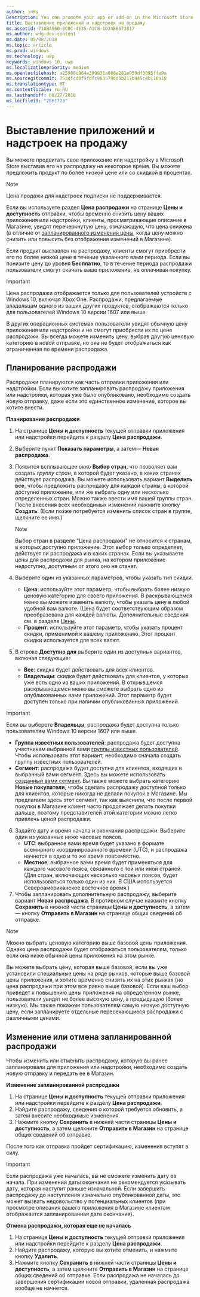```yaml
---
author: jnHs
Description: You can promote your app or add-on in the Microsoft Store by putting it on sale for a limited time.
title: Выставление приложений и надстроек на продажу
ms.assetid: 71ABA960-0CDC-4E35-A1C8-1D34B6673817
ms.author: wdg-dev-content
ms.date: 05/08/2018
ms.topic: article
ms.prod: windows
ms.technology: uwp
keywords: windows 10, uwp
ms.localizationpriority: medium
ms.openlocfilehash: a25980c964e399931a088e281e959df3095ffe9a
ms.sourcegitcommit: 753dfcd0f9fdfc963579dd0b217b445c4b110a18
ms.translationtype: MT
ms.contentlocale: ru-RU
ms.lasthandoff: 08/27/2018
ms.locfileid: "2861723"
---
```

# <a name="put-apps-and-add-ons-on-sale"></a>Выставление приложений и надстроек на продажу

Вы можете продвигать свое приложение или надстройку в Microsoft Store выставив его на распродажу на некоторое время. Вы можете предложить продукт по более низкой цене или со скидкой в процентах.

> [!NOTE]
> Цена продажи для надстроек подписки не поддерживается.

Если вы используете раздел **Цена распродажи** на странице **Цены и доступность** отправки, чтобы временно снизить цену ваших приложения или надстройки, клиенты, просматривающие описание в Магазине, увидят перечеркнутую цену, означающую, что цена снижена (в отличие от [запланированного изменения цены](set-and-schedule-app-pricing.md#schedule-price-changes), когда цену можно снизить или повысить без отображения изменений в Магазине). 

Если продукт выставлен на распродажу, клиенты смогут приобрести его по более низкой цене в течение указанного вами периода. Если вы понизите цену до уровня **Бесплатно**, то в течение периода распродажи пользователи смогут скачать ваше приложение, не оплачивая покупку.

> [!IMPORTANT]
> Цена распродажи отображается только для пользователей устройств с Windows 10, включая Xbox One. Распродажи, предлагаемые владельцам одного из ваших других продуктов, отображаются только для пользователей Windows 10 версии 1607 или выше.
> 
> В других операционных системах пользователи увидят обычную цену приложения или надстройки и не смогут приобрести их по цене распродажи. Вы всегда можете изменить цену, выбрав другую ценовую категорию в новой отправке, но она не будет отображаться как ограниченная по времени распродажа.


## <a name="scheduling-a-sale"></a>Планирование распродажи

Распродажи планируются как часть отправки приложения или надстройки. Если вы хотите запланировать распродажу приложения или надстройки, которая уже было опубликовано, необходимо создать новую отправку, даже если это единственное изменение, которое вы хотите внести.

**Планирование распродажи**

1. На странице **Цены и доступность** текущей отправки приложения или надстройки перейдите к разделу **Цена распродажи**.
2. Выберите пункт **Показать параметры**, а затем— **Новая распродажа**.
3. Появится всплывающее окно **Выбор стран**, что позволяет вам создать *группу стран*, в которой будет указано, в каких странах действует распродажа. Вы можете использовать вариант **Выделить все**, чтобы предложить распродажу для каждой страны, в которой доступно приложение, или же выбрать одну или несколько определенных стран. Можно также ввести имя вашей группы стран. После внесения всех необходимых изменений нажмите кнопку **Создать**. (Если позже потребуется изменить список стран в группе, щелкните ее имя.)

   > [!NOTE]
   > Выбор стран в разделе "Цена распродажи" не относится к странам, в которых доступно приложение. Этот выбор только определяет, действует ли распродажа и в каких странах. Если вы указываете цены для распродажи для рынка, на котором приложение недоступно, доступным от этого оно не станет.
4. Выберите один из указанных параметров, чтобы указать тип скидки.
   - **Цена**: используйте этот параметр, чтобы выбрать более низкую ценовую категорию для своего приложения. В раскрывающемся меню вы можете изменить валюту, чтобы указать цену в любой удобной вам валюте. (Цена будет соответствующим образом преобразована для каждой валюты. Дополнительные сведения см. в разделе [Цены](set-app-pricing-and-availability.md).
   - **Процент**: используйте этот параметр, чтобы указать процент скидки, применимой к вашему приложению. Этот процент скидки используется для всех валют.
5. В строке **Доступно для** выберите один из доступных вариантов, включая следующие:
   - **Все**: скидка будет действовать для всех клиентов.
   - **Владельцы**: скидка будет действовать для клиентов, у которых уже есть одно из ваших приложений. В открывшемся раскрывающемся меню вы сможете выбрать одно из опубликованных вами приложений. Этот параметр будет доступен только при наличии опубликованных приложений.

  > [!IMPORTANT]
  > Если вы выберете **Владельцы**, распродажа будет доступна только пользователям Windows 10 версии 1607 или выше.

   - **Группа известных пользователей**: распродажа будет доступна участникам выбранной вами [группы известных пользователей](create-known-user-groups.md). Чтобы использовать этот вариант, необходимо сначала создать группу известных пользователей.
   - **Сегмент**: распродажа будет доступна для клиентов, входящих в выбранный вами сегмент. Здесь вы можете использовать [созданный вами сегмент](create-customer-segments.md). Вы также можете выбрать категорию **Новые покупатели**, чтобы сделать распродажу доступной только для клиентов, которые никогда не делали покупок в Магазине. Мы предлагаем здесь этот сегмент, так как выяснили, что после первой покупки в Магазине клиент часто продолжает делать покупки дальше, поэтому представителей этой категории можно легко привлечь ценой распродажи.
6. Задайте дату и время начала и окончания распродажи. Выберите один из указанных ниже часовых поясов.
   - **UTC**: выбранное вами время будет указано в формате всемирного координированного времени (UTC), и распродажа начнется в одно и то же время повсеместно.
   - **Местное**: выбранное вами время будет применяться для каждого часового пояса, связанного с той или иной страной. (Для стран, включающих несколько часовых поясов, будет использоваться только один из них. В США используется Североамериканское восточное время.)
7. Чтобы запланировать дополнительную распродажу, выберите вариант **Новая распродажа**. В противном случае нажмите кнопку **Сохранить** в нижней части страницы **Цены и доступность**, а затем— кнопку **Отправить в Магазин** на странице общих сведений об отправке.

> [!NOTE]
> Можно выбрать ценовую категорию выше базовой цены приложения. Однако цена распродажи будет отображаться пользователям, только если она ниже обычной цены приложения на этом рынке.
>
> Вы можете выбрать цену, которая выше базовой, если вы уже установили специальные цены на ряде рынков, которые выше базовой цены приложения, и хотите временно снизить их на этих рынках (но цена распродажи при этом все равно выше базовой). Если ваш выбор приведет к повышению цены приложения на определенном рынке, пользователи увидят не более высокую цену, а предыдущую (более низкую). Мы также покажем пользователям самую низкую доступную цену, если запланируете отдельные пересекающиеся распродажи с различными ценами.

## <a name="changing-or-canceling-a-scheduled-sale"></a>Изменение или отмена запланированной распродажи

Чтобы изменить или отменить распродажу, которую вы ранее запланировали для приложения или надстройки, необходимо создать новую отправку и передать ее в Магазин.

**Изменение запланированной распродажи**

1.  На странице **Цены и доступность** текущей отправки приложения или надстройки перейдите к разделу **Цена распродажи**.
2.  Найдите распродажу, сведения о которой требуется обновить, а затем внесите необходимые изменения.
3.  Нажмите кнопку **Сохранить** в нижней части страницы **Цены и доступность**, а затем щелкните **Отправить в Магазин** на странице общих сведений об отправке.

После того как отправка пройдет сертификацию, изменения вступят в силу.

> [!IMPORTANT]
> Если распродажа уже началась, вы не сможете изменить дату ее начала. При изменении даты окончания не рекомендуется указывать дату, которая наступит раньше изначальной. Если завершить распродажу до наступления изначально опубликованной даты, это может вызвать недовольство у потенциальных клиентов (при просмотре описания вашего приложения в Магазине клиентам отображается запланированная дата окончания).

 **Отмена распродажи, которая еще не началась**

1.  На странице **Цены и доступность** текущей отправки приложения или надстройки перейдите к разделу **Цена распродажи**.
2.  Найдите распродажу, которую вы хотите отменить, и нажмите кнопку **Удалить**.
3.  Нажмите кнопку **Сохранить** в нижней части страницы **Цены и доступность**, а затем щелкните **Отправить в Магазин** на странице общих сведений об отправке. Если распродажа не началась до завершения сертификации новой отправки, удаленная распродажа вообще не начнется.




